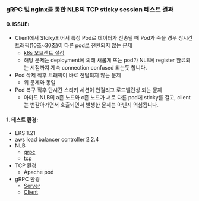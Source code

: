 ### gRPC 및 nginx를 통한 NLB의 TCP sticky session 테스트 결과 

#### 0. ISSUE: 
 - Client에서 Stciky되어서 특정 Pod로 데이터가 전송될 때 Pod가 죽을 경우 장시간 트래픽(10초~30초)이 다른 pod로 전환되지 않는 문제
   - [k8s 오브젝트 설정](k8s.yaml)
   - 해당 문제는 deployment에 의해 새롭게 뜨는 pod가 NLB에 register 완료되는 시점까지 계속 connection confused 되는듯 합니다.
 - Pod 삭제 직후 트래픽이 바로 전달되지 않는 문제
   - 위 문제와 동일
 - Pod 복구 직후 단시간 스티키 세션이 안걸리고 로드밸런싱 되는 문제
   - 아마도 NLB의 a존 노드와 c존 노드가 서로 다른 pod에 sticky를 걸고, client는 번갈아가면서 호출되면서 발생한 문제는 아닌지 의심됩니다. 

#### 1. 테스트 환경:
 - EKS 1.21
 - aws load balancer controller 2.2.4
 - NLB
   - [grpc](grpc.yaml)
   - [tcp](tcp.yaml)
 - TCP 환경
   - Apache pod 
 - gRPC 환경
   - [Server](grpc/examples/python/helloworld/server.py)
   - [Client](grpc/examples/python/helloworld/nlb.py)
